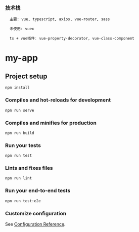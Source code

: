 ### 技术栈
```
  主要: vue, typescript, axios, vue-router, sass
```

```
  未使用: vuex
```

```
  ts + vue插件: vue-property-decorator, vue-class-component
```

# my-app

## Project setup
```
npm install
```

### Compiles and hot-reloads for development
```
npm run serve
```

### Compiles and minifies for production
```
npm run build
```

### Run your tests
```
npm run test
```

### Lints and fixes files
```
npm run lint
```

### Run your end-to-end tests
```
npm run test:e2e
```

### Customize configuration
See [Configuration Reference](https://cli.vuejs.org/config/).
